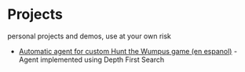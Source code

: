 # Projects
personal projects and demos, use at your own risk

- [Automatic agent for custom Hunt the Wumpus game (en espanol)](https://github.com/Epivaral/Projects/tree/main/Hunt_the_Wumpus) - Agent implemented using Depth First Search

